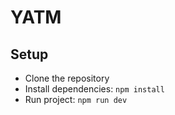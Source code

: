 # YATM

## Setup
- Clone the repository
- Install dependencies: `npm install`
- Run project: `npm run dev`